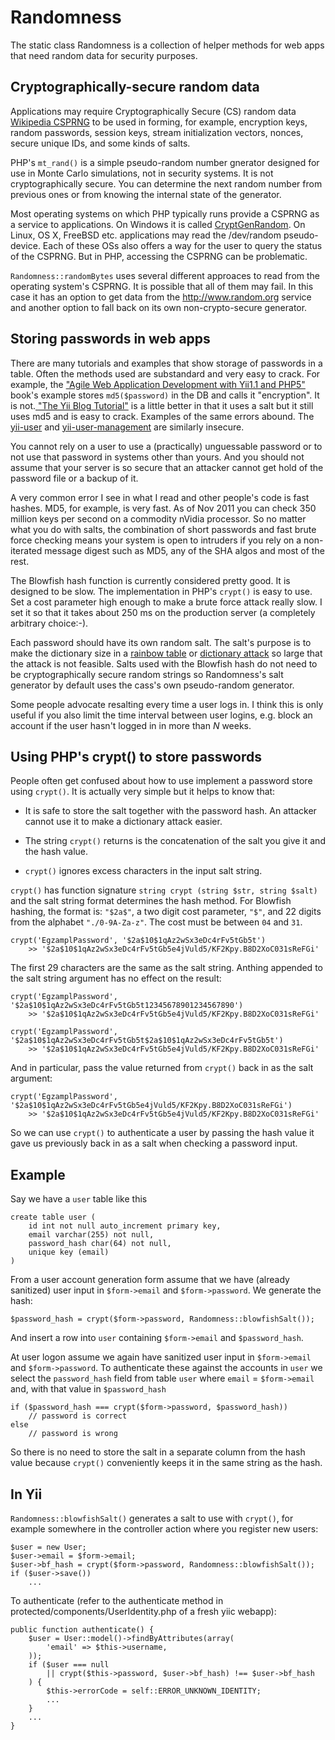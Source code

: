 Randomness
=====

The static class Randomness is a collection of helper methods for web apps that need random data for security purposes.

Cryptographically-secure random data
------------------------------------

Applications may require Cryptographically Secure (CS) random data
[Wikipedia CSPRNG](http://en.wikipedia.org/wiki/Cryptographically_secure_pseudorandom_number_generator)
to be used in forming, for example, encryption keys, random passwords, session keys,
stream initialization vectors, nonces, secure unique IDs, and some kinds of salts.

PHP's `mt_rand()` is a simple pseudo-random number gnerator designed
for use in Monte Carlo simulations, not in security systems. It is not
cryptographically secure. You can determine the next random
number from previous ones or from knowing the internal state of the generator.

Most operating systems on which PHP typically runs provide a CSPRNG as a service to
applications. On Windows it is called
[CryptGenRandom](http://msdn.microsoft.com/en-us/library/aa379942.aspx).
On Linux, OS X, FreeBSD etc.
applications may read the /dev/random pseudo-device. Each of these OSs also offers a
way for the user to query the status of the CSPRNG. But in PHP, accessing the CSPRNG
can be problematic.

`Randomness::randomBytes` uses several different approaces to read from
the operating system's CSPRNG. It is possible that all of them may fail. In this
case it has an option to get data from the http://www.random.org service and another
option to fall back on its own non-crypto-secure generator.

Storing passwords in web apps
-----------------------------

There are many tutorials and examples that show storage of passwords in a table.
Often the methods used are substandard and very easy to crack. For example, the
["Agile Web Application Development with Yii1.1 and PHP5"](http://www.yiiframework.com/doc/) book's example stores `md5($password)` in the DB and calls it
"encryption". It is not.[ "The Yii Blog Tutorial"](http://www.yiiframework.com/doc/blog/1.1/en/prototype.auth) is a little better in
that it uses a salt but it still uses md5 and is easy to crack. Examples of the same errors abound. The [yii-user](http://www.yiiframework.com/extension/yii-user) and [yii-user-management](http://www.yiiframework.com/extension/yii-user-management) are similarly insecure.

You cannot rely on a user to use a (practically) unguessable password or to not
use that password in systems other than yours. And you should not assume that
your server is so secure that an attacker cannot get hold of the password file or a backup of it.

A very common error I see in what I read and other people's code is fast hashes. MD5, for example, is very fast. As of Nov
2011 you can check 350 million keys per second on a commodity nVidia processor.
So no matter what you do with salts, the combination of short passwords and fast
brute force checking means your system is open to intruders if you rely on a
non-iterated message digest such as MD5, any of the SHA algos and most of the rest.

The Blowfish hash function is currently considered pretty good. It is designed to be slow. The
implementation in PHP's `crypt()` is easy to use. Set a cost parameter high enough
to make a brute force attack really slow. I set it so that it takes about 250 ms
on the production server (a completely arbitrary choice:-).

Each password should have its own random salt. The salt's purpose is to make the
dictionary size in a [rainbow table](http://en.wikipedia.org/wiki/Rainbow_table) or [dictionary attack](http://en.wikipedia.org/wiki/Dictionary_attack) so large that the attack is not
feasible. Salts used with the Blowfish hash do not need to be
cryptographically secure random strings so Randomness's salt generator by default
uses the cass's own pseudo-random generator.

Some people advocate resalting every time a user logs in. I think this is only
useful if you also limit the time interval between user logins, e.g. block an
account if the user hasn't logged in in more than *N* weeks.


Using PHP's crypt() to store passwords
--------------------------------------

People often get confused about how to use implement a password store using `crypt()`.
It is actually very simple but it helps to know that:

* It is safe to store the salt together with the password hash. An attacker cannot use
it to make a dictionary attack easier.

* The string `crypt()` returns is the concatenation of the salt you give it and the
hash value.

* `crypt()` ignores excess characters in the input salt string.

`crypt()` has function signature `string crypt (string $str, string $salt)` and the
salt string format determines the hash method. For Blowfish hashing, the format is:
`"$2a$"`, a two digit cost parameter, `"$"`, and 22 digits from the alphabet
`"./0-9A-Za-z"`. The cost must be between `04` and `31`.

	crypt('EgzamplPassword', '$2a$10$1qAz2wSx3eDc4rFv5tGb5t')
		>> '$2a$10$1qAz2wSx3eDc4rFv5tGb5e4jVuld5/KF2Kpy.B8D2XoC031sReFGi'

The first 29 characters are the same as the salt string. Anthing appended to the salt
string argument has no effect on the result:

	crypt('EgzamplPassword', '$2a$10$1qAz2wSx3eDc4rFv5tGb5t12345678901234567890')
		>> '$2a$10$1qAz2wSx3eDc4rFv5tGb5e4jVuld5/KF2Kpy.B8D2XoC031sReFGi'

	crypt('EgzamplPassword', '$2a$10$1qAz2wSx3eDc4rFv5tGb5t$2a$10$1qAz2wSx3eDc4rFv5tGb5t')
		>> '$2a$10$1qAz2wSx3eDc4rFv5tGb5e4jVuld5/KF2Kpy.B8D2XoC031sReFGi'

And in particular, pass the value returned from `crypt()` back in as the salt argument:

	crypt('EgzamplPassword', '$2a$10$1qAz2wSx3eDc4rFv5tGb5e4jVuld5/KF2Kpy.B8D2XoC031sReFGi')
		>> '$2a$10$1qAz2wSx3eDc4rFv5tGb5e4jVuld5/KF2Kpy.B8D2XoC031sReFGi'



So we can use `crypt()` to authenticate a user by passing the hash value it
gave us previously back in as a salt when checking a password input.

Example
-------

Say we have a `user` table like this

	create table user (
  		id int not null auto_increment primary key,
  		email varchar(255) not null,
  		password_hash char(64) not null,
  		unique key (email)
	)

From a user account generation form assume that we have (already sanitized) user input in
`$form->email` and `$form->password`. We generate the hash:

	$password_hash = crypt($form->password, Randomness::blowfishSalt());

And insert a row into `user` containing `$form->email` and `$password_hash`.

At user logon assume we again have sanitized user input in `$form->email` and `$form->password`.
To authenticate these against the accounts in `user` we select the `password_hash` field from table `user` where `email` = `$form->email` and, with that value in `$password_hash`

	if ($password_hash === crypt($form->password, $password_hash))
		// password is correct
	else
		// password is wrong

So there is no need to store the salt in a separate column from the hash value because
`crypt()` conveniently keeps it in the same string as the hash.

In Yii
------

`Randomness::blowfishSalt()` generates a salt to use with `crypt()`, for example somewhere in the controller action where you register new users:

    $user = new User;
    $user->email = $form->email;
    $user->bf_hash = crypt($form->password, Randomness::blowfishSalt());
    if ($user->save())
        ...

To authenticate (refer to the authenticate method in protected/components/UserIdentity.php of a fresh yiic webapp):

    public function authenticate() {
        $user = User::model()->findByAttributes(array(
            'email' => $this->username,
        ));
        if ($user === null
            || crypt($this->password, $user->bf_hash) !== $user->bf_hash
        ) {
            $this->errorCode = self::ERROR_UNKNOWN_IDENTITY;
        	...
		}
		...
	}
